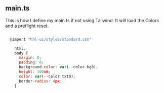 ## main.ts

This is how I define my main.ts if not using Tailwind.
It will load the Colors and a preflight reset.
<br>


```js

  @import "hhl-ui/styles/standard.css"

    html,
    body {
      margin: 0;
      padding: 0;
      background-color: var(--color-bg0);
      height: 100vh;
      color: var(--color-txt0);
      border-radius: 4px;
    }

```
